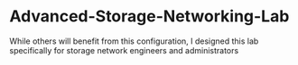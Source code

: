 # Advanced-Storage-Networking-Lab
While others will benefit from this configuration, I designed this lab specifically for storage network engineers and administrators
